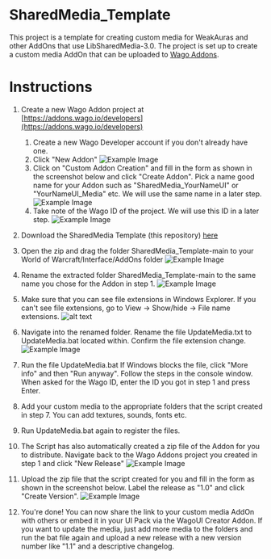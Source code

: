 # SharedMedia_Template

This project is a template for creating custom media for WeakAuras and other AddOns that use LibSharedMedia-3.0. The project is set up to create a custom media AddOn that can be uploaded to [Wago Addons](https://addons.wago.io/).

# Instructions

1. Create a new Wago Addon project at [https://addons.wago.io/developers](https://addons.wago.io/developers)

   1. Create a new Wago Developer account if you don't already have one.
   2. Click "New Addon"
      ![Example Image](https://i.imgur.com/x4hg4vb.png)
   3. Click on "Custom Addon Creation" and fill in the form as shown in the screenshot below and click "Create Addon". Pick a name good name for your Addon such as "SharedMedia_YourNameUI" or "YourNameUI_Media" etc. We will use the same name in a later step.
      ![Example Image](https://i.imgur.com/HNy20WY.png)
   4. Take note of the Wago ID of the project. We will use this ID in a later step.
      ![Example Image](https://i.imgur.com/KxpSRbU.png)

2. Download the SharedMedia Template (this repository) [here](https://github.com/Nnoggie/SharedMedia_Template/archive/refs/heads/main.zip)
3. Open the zip and drag the folder SharedMedia_Template-main to your World of Warcraft/Interface/AddOns folder
   ![Example Image](https://i.imgur.com/0CkLTQr.png)
4. Rename the extracted folder SharedMedia_Template-main to the same name you chose for the Addon in step 1.
   ![Example Image](https://i.imgur.com/8NyTdWD.png)
5. Make sure that you can see file extensions in Windows Explorer. If you can't see file extensions, go to View -> Show/hide -> File name extensions.
   ![alt text](https://i.imgur.com/ONjojvE.png)
6. Navigate into the renamed folder. Rename the file UpdateMedia.txt to UpdateMedia.bat located within. Confirm the file extension change.
   ![Example Image](https://i.imgur.com/lfmr7xb.png)
7. Run the file UpdateMedia.bat If Windows blocks the file, click "More info" and then "Run anyway". Follow the steps in the console window. When asked for the Wago ID, enter the ID you got in step 1 and press Enter.
8. Add your custom media to the appropriate folders that the script created in step 7. You can add textures, sounds, fonts etc.
9. Run UpdateMedia.bat again to register the files.
10. The Script has also automatically created a zip file of the Addon for you to distribute. Navigate back to the Wago Addons project you created in step 1 and click "New Release"
    ![Example Image](https://i.imgur.com/dnWqihM.png)
11. Upload the zip file that the script created for you and fill in the form as shown in the screenshot below. Label the release as "1.0" and click "Create Version".
    ![Example Image](https://i.imgur.com/PqnLOF2.png)
12. You're done! You can now share the link to your custom media AddOn with others or embed it in your UI Pack via the WagoUI Creator Addon. If you want to update the media, just add more media to the folders and run the bat file again and upload a new release with a new version number like "1.1" and a descriptive changelog.
